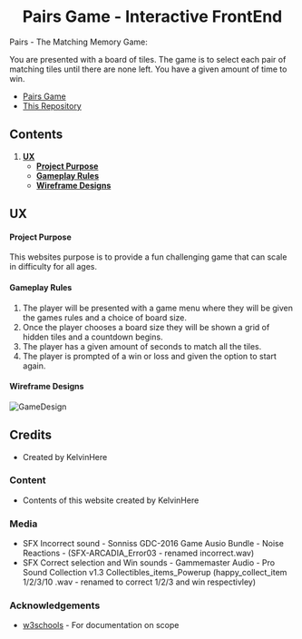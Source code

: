 <h1 style="text-align: center;">Pairs Game - Interactive FrontEnd</h1>

Pairs - The Matching Memory Game:

You are presented with a board of tiles.  The game is to select each pair of matching tiles until there are none left.  You have a given amount of time to win.

* [Pairs Game](https://kelvinhere.github.io/Milestone-Interactive/ 'Pairs website GitHub pages link')
* [This Repository](https://github.com/KelvinHere/Milestone-Interactive/ 'Gitpod repository link')

## Contents

1. [**UX**](#ux)
    * [**Project Purpose**](#project-purpose)
    * [**Gameplay Rules**](#gameplay-rules)
    * [**Wireframe Designs**](#wireframe-designs)

## UX

#### Project Purpose

This websites purpose is to provide a fun challenging game that can scale in difficulty for all ages.

#### Gameplay Rules

1. The player will be presented with a game menu where they will be given the games rules and a choice of board size.
2. Once the player chooses a board size they will be shown a grid of hidden tiles and a countdown begins.
3. The player has a given amount of seconds to match all the tiles.
4. The player is prompted of a win or loss and given the option to start again.

#### Wireframe Designs

![GameDesign](https://github.com/KelvinHere/Milestone-Interactive/blob/master/design/wireframes/wireframes.jpg?raw=true "Mobile mockup index and menu")

## Credits
 
- Created by KelvinHere

### Content

- Contents of this website created by KelvinHere

### Media

- SFX Incorrect sound - Sonniss GDC-2016 Game Ausio Bundle - Noise Reactions - (SFX-ARCADIA_Error03 - renamed incorrect.wav)
- SFX Correct selection and Win sounds - Gammemaster Audio - Pro Sound Collection v1.3 Collectibles_items_Powerup (happy_collect_item 1/2/3/10 .wav - renamed to correct 1/2/3 and win respectivley)


### Acknowledgements

* [w3schools](https://www.w3schools.com/) - For documentation on scope

